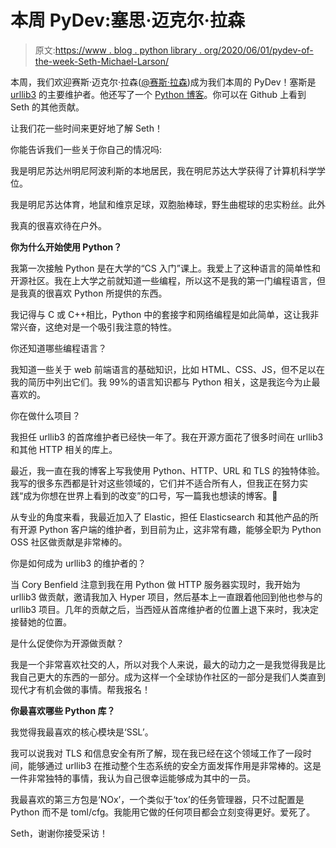 # 本周 PyDev:塞思·迈克尔·拉森

> 原文:[https://www . blog . python library . org/2020/06/01/pydev-of-the-week-Seth-Michael-Larson/](https://www.blog.pythonlibrary.org/2020/06/01/pydev-of-the-week-seth-michael-larson/)

本周，我们欢迎赛斯·迈克尔·拉森([@赛斯·拉森](https://twitter.com/sethmlarson))成为我们本周的 PyDev！塞斯是 [urllib3](https://github.com/urllib3/urllib3) 的主要维护者。他还写了一个 [Python 博客](https://sethmlarson.dev/blog)。你可以在 Github 上看到 Seth 的其他贡献。

让我们花一些时间来更好地了解 Seth！

你能告诉我们一些关于你自己的情况吗:

我是明尼苏达州明尼阿波利斯的本地居民，我在明尼苏达大学获得了计算机科学学位。

我是明尼苏达体育，地鼠和维京足球，双胞胎棒球，野生曲棍球的忠实粉丝。此外

我真的很喜欢待在户外。

**你为什么开始使用 Python？**

我第一次接触 Python 是在大学的“CS 入门”课上。我爱上了这种语言的简单性和开源社区。我在上大学之前就知道一些编程，所以这不是我的第一门编程语言，但是我真的很喜欢 Python 所提供的东西。

我记得与 C 或 C++相比，Python 中的套接字和网络编程是如此简单，这让我非常兴奋，这绝对是一个吸引我注意的特性。

你还知道哪些编程语言？

我知道一些关于 web 前端语言的基础知识，比如 HTML、CSS、JS，但不足以在我的简历中列出它们。我 99%的语言知识都与 Python 相关，这是我迄今为止最喜欢的。

你在做什么项目？

我担任 urllib3 的首席维护者已经快一年了。我在开源方面花了很多时间在 urllib3 和其他 HTTP 相关的库上。

最近，我一直在我的博客上写我使用 Python、HTTP、URL 和 TLS 的独特体验。我写的很多东西都是针对这些领域的，它们并不适合所有人，但我正在努力实践“成为你想在世界上看到的改变”的口号，写一篇我也想读的博客。🙂

从专业的角度来看，我最近加入了 Elastic，担任 Elasticsearch 和其他产品的所有开源 Python 客户端的维护者，到目前为止，这非常有趣，能够全职为 Python OSS 社区做贡献是非常棒的。

你是如何成为 urllib3 的维护者的？

当 Cory Benfield 注意到我在用 Python 做 HTTP 服务器实现时，我开始为 urllib3 做贡献，邀请我加入 Hyper 项目，然后基本上一直跟着他回到他也参与的 urllib3 项目。几年的贡献之后，当西娅从首席维护者的位置上退下来时，我决定接替她的位置。

是什么促使你为开源做贡献？

我是一个非常喜欢社交的人，所以对我个人来说，最大的动力之一是我觉得我是比我自己更大的东西的一部分。成为这样一个全球协作社区的一部分是我们人类直到现代才有机会做的事情。帮我报名！

**你最喜欢哪些 Python 库？**

我觉得我最喜欢的核心模块是‘SSL’。

我可以说我对 TLS 和信息安全有所了解，现在我已经在这个领域工作了一段时间，能够通过 urllib3 在推动整个生态系统的安全方面发挥作用是非常棒的。这是一件非常独特的事情，我认为自己很幸运能够成为其中的一员。

我最喜欢的第三方包是‘NOx’，一个类似于‘tox’的任务管理器，只不过配置是 Python 而不是 toml/cfg。我能用它做的任何项目都会立刻变得更好。爱死了。

Seth，谢谢你接受采访！